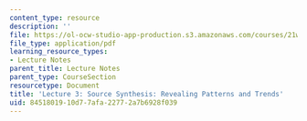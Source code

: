 ```yaml
---
content_type: resource
description: ''
file: https://ol-ocw-studio-app-production.s3.amazonaws.com/courses/21w-794-graduate-technical-writing-workshop-january-iap-2019/8451801910d77afa22772a7b6928f039_MIT21W_794IAP19_lec3.pdf
file_type: application/pdf
learning_resource_types:
- Lecture Notes
parent_title: Lecture Notes
parent_type: CourseSection
resourcetype: Document
title: 'Lecture 3: Source Synthesis: Revealing Patterns and Trends'
uid: 84518019-10d7-7afa-2277-2a7b6928f039
---
```

